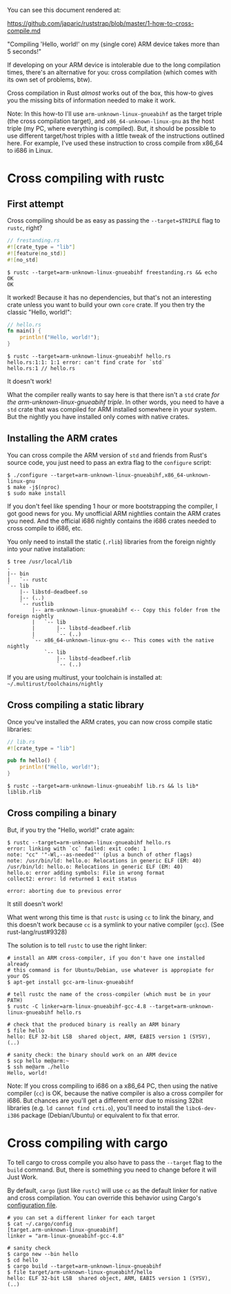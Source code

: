 You can see this document rendered at:

https://github.com/japaric/ruststrap/blob/master/1-how-to-cross-compile.md


"Compiling 'Hello, world!' on my (single core) ARM device takes more than 5
seconds!"

If developing on your ARM device is intolerable due to the long compilation
times, there's an alternative for you: cross compilation (which comes with its
own set of problems, btw).

Cross compilation in Rust *almost* works out of the box, this how-to gives you
the missing bits of information needed to make it work.

Note: In this how-to I'll use `arm-unknown-linux-gnueabihf` as the target
triple (the cross compilation target), and `x86_64-unknown-linux-gnu` as the
host triple (my PC, where everything is compiled). But, it should be possible
to use different target/host triples with a little tweak of the instructions
outlined here. For example, I've used these instruction to cross compile from
x86_64 to i686 in Linux.

# Cross compiling with rustc

## First attempt

Cross compiling should be as easy as passing the `--target=$TRIPLE` flag to
`rustc`, right?

``` rust
// frestanding.rs
#![crate_type = "lib"]
#![feature(no_std)]
#![no_std]
```

```
$ rustc --target=arm-unknown-linux-gnueabihf freestanding.rs && echo OK
OK
```

It worked! Because it has no dependencies, but that's not an interesting crate
unless you want to build your own `core` crate. If you then try the classic
"Hello, world!":

``` rust
// hello.rs
fn main() {
    println!("Hello, world!");
}
```

```
$ rustc --target=arm-unknown-linux-gnueabihf hello.rs
hello.rs:1:1: 1:1 error: can't find crate for `std`
hello.rs:1 // hello.rs
```

It doesn't work!

What the compiler really wants to say here is that there isn't a `std` crate
*for the arm-unknown-linux-gnueabihf triple*. In other words, you need to have
a `std` crate that was compiled for ARM installed somewhere in your system. But
the nightly you have installed only comes with native crates.

## Installing the ARM crates

You can cross compile the ARM version of `std` and friends from Rust's source
code, you just need to pass an extra flag to the `configure` script:

```
$ ./configure --target=arm-unknown-linux-gnueabihf,x86_64-unknown-linux-gnu
$ make -j$(nproc)
$ sudo make install
```

If you don't feel like spending 1 hour or more bootstrapping the compiler, I
got good news for you. My unofficial ARM nightlies contain the ARM crates you
need. And the official i686 nightly contains the i686 crates needed to cross
compile to i686, etc.

You only need to install the static (`.rlib`) libraries from the foreign
nightly into your native installation:

```
$ tree /usr/local/lib
.
|-- bin
|   `-- rustc
`-- lib
    |-- libstd-deadbeef.so
    |-- (..)
    `-- rustlib
        |-- arm-unknown-linux-gnueabihf <-- Copy this folder from the foreign nightly
        |   `-- lib
        |       |-- libstd-deadbeef.rlib
        |       `-- (..)
        `-- x86_64-unknown-linux-gnu <-- This comes with the native nightly
            `-- lib
                |-- libstd-deadbeef.rlib
                `-- (..)
```

If you are using multirust, your toolchain is installed at:
`~/.multirust/toolchains/nightly`

## Cross compiling a static library

Once you've installed the ARM crates, you can now cross compile static
libraries:

``` rust
// lib.rs
#![crate_type = "lib"]

pub fn hello() {
    println!("Hello, world!");
}
```

```
$ rustc --target=arm-unknown-linux-gnueabihf lib.rs && ls lib*
liblib.rlib
```

## Cross compiling a binary

But, if you try the "Hello, world!" crate again:

```
$ rustc --target=arm-unknown-linux-gnueabihf hello.rs
error: linking with `cc` failed: exit code: 1
note: "cc" '"-Wl,--as-needed"' (plus a bunch of other flags)
note: /usr/bin/ld: hello.o: Relocations in generic ELF (EM: 40)
/usr/bin/ld: hello.o: Relocations in generic ELF (EM: 40)
hello.o: error adding symbols: File in wrong format
collect2: error: ld returned 1 exit status

error: aborting due to previous error
```

It still doesn't work!

What went wrong this time is that `rustc` is using `cc` to link the binary,
and this doesn't work because `cc` is a symlink to your native compiler
(`gcc`). (See rust-lang/rust#9328)

The solution is to tell `rustc` to use the right linker:

```
# install an ARM cross-compiler, if you don't have one installed already
# this command is for Ubuntu/Debian, use whatever is appropiate for your OS
$ apt-get install gcc-arm-linux-gnueabihf

# tell rustc the name of the cross-compiler (which must be in your PATH)
$ rustc -C linker=arm-linux-gnueabihf-gcc-4.8 --target=arm-unknown-linux-gnueabihf hello.rs

# check that the produced binary is really an ARM binary
$ file hello
hello: ELF 32-bit LSB  shared object, ARM, EABI5 version 1 (SYSV), (..)

# sanity check: the binary should work on an ARM device
$ scp hello me@arm:~
$ ssh me@arm ./hello
Hello, world!
```

Note: If you cross compiling to i686 on a x86_64 PC, then using the native
compiler (`cc`) is OK, because the native compiler is also a cross compiler for
i686. But chances are you'll get a different error due to missing 32bit
libraries (e.g. `ld cannot find crti.o`), you'll need to install the
`libc6-dev-i386` package (Debian/Ubuntu) or equivalent to fix that error.

# Cross compiling with cargo

To tell cargo to cross compile you also have to pass the `--target` flag to the
`build` command. But, there is something you need to change before it will
Just Work.

By default, `cargo` (just like `rustc`) will use `cc` as the default linker for
native and cross compilation. You can override this behavior using Cargo's
[configuration file](http://doc.crates.io/config.html).

```
# you can set a different linker for each target
$ cat ~/.cargo/config
[target.arm-unknown-linux-gnueabihf]
linker = "arm-linux-gnueabihf-gcc-4.8"

# sanity check
$ cargo new --bin hello
$ cd hello
$ cargo build --target=arm-unknown-linux-gnueabihf
$ file target/arm-unknown-linux-gnueabihf/hello
hello: ELF 32-bit LSB  shared object, ARM, EABI5 version 1 (SYSV), (..)
```
